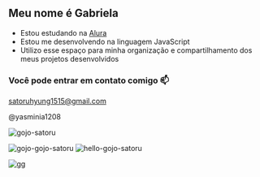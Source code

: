 ## Meu nome é Gabriela

- Estou estudando na [Alura](https://www.alura.com.br)
- Estou me desenvolvendo na linguagem JavaScript
- Utilizo esse espaço para minha organização e compartilhamento dos meus projetos desenvolvidos

### Você pode entrar em contato comigo 📫

satoruhyung1515@gmail.com

@yasminia1208

![gojo-satoru](https://github.com/SATORUHYUNG/satoruhyung/assets/171145044/a3424548-b817-40b7-8b35-4d3f6cc686a3)

![gojo-gojo-satoru](https://github.com/user-attachments/assets/bbbf145d-87d6-40cf-9ba3-66b4896abb95) ![hello-gojo-satoru](https://github.com/user-attachments/assets/e7266686-2930-491d-a667-010fe38a0653)

![gg](https://github.com/user-attachments/assets/fd7080fb-1703-48ff-bec4-90122ab8614b)

